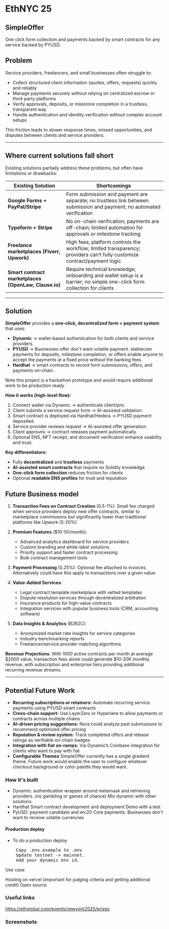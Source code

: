 # EthNYC 25

SimpleOffer
---

One click form collection and payments backed by smart contracts for any service backed by PYUSD.

## Problem

Service providers, freelancers, and small businesses often struggle to:  

- Collect structured client information (quotes, offers, requests) quickly and reliably  
- Manage payments securely without relying on centralized escrow or third-party platforms  
- Verify approvals, deposits, or milestone completion in a trustless, transparent way  
- Handle authentication and identity verification without complex account setups  

This friction leads to slower response times, missed opportunities, and disputes between clients and service providers.  

---

## Where current solutions fall short
Existing solutions partially address these problems, but often have limitations or drawbacks:

| Existing Solution | Shortcomings |
|-----------------|--------------|
| **Google Forms + PayPal/Stripe** | Form submission and payment are separate; no trustless link between submission and payment; no automated verification |
| **Typeform + Stripe** | No on-chain verification; payments are off-chain; limited automation for approvals or milestone tracking |
| **Freelance marketplaces (Fiverr, Upwork)** | High fees; platform controls the workflow; limited transparency; providers can’t fully customize contract/payment logic |
| **Smart contract marketplaces (OpenLaw, Clause.io)** | Require technical knowledge; onboarding and wallet setup is a barrier; no simple one-click form collection for clients |

---

## Solution

**SimpleOffer** provides a **one-click, decentralized form + payment system** that uses:  

- **Dynamic** → wallet-based authentication for both clients and service providers.
- **PYUSD** → Businesses offer don't want volatile payment. stablecoin payments for deposits, milestone completion, or offers enable anyone to accept the payments at a fixed price without the banking fees.
- **Hardhat** → smart contracts to record form submissions, offers, and payments on-chain  .
<!-- - **Nora** → AI-assisted contract generation for offers or estimates, and automated verification logic  
- **ENS** → readable profiles for service providers and clients   -->

Note this project is a hackathon prototype and would require additional work to be production ready.

**How it works (high-level flow):**  


1. Connect wallet via Dynamic → authenticate client/pro.
2. Client submits a service request form → AI-assisted validation.
3. Smart contract is deployed via Hardhat/Hedera → PYUSD payment deposited.
4. Service provider reviews request → AI-assisted offer generation.
5. Client approves → contract releases payment automatically.
6. Optional ENS, NFT receipt, and document verification enhance usability and trust.

**Key differentiators:**  

- Fully **decentralized** and **trustless** payments  
- **AI-assisted smart contracts** that require no Solidity knowledge  
- **One-click form collection** reduces friction for clients  
- Optional **readable ENS profiles** for trust and reputation  

## Future Business model

1. **Transaction Fees on Contract Creation** (0.5-1%): Small fee charged when service providers deploy new offer contracts, similar to marketplace commissions but significantly lower than traditional platforms like Upwork (5-20%)

2. **Premium Features** ($10-50/month):
   - Advanced analytics dashboard for service providers
   - Custom branding and white-label solutions
   - Priority support and faster contract processing
   - Bulk contract management tools

2. **Payment Processing** (0.25%): Optional fee attached to invoices. Alternatively could have this apply to transactions over a given value.

5. **Value-Added Services**:
   - Legal contract template marketplace with vetted templates
   - Dispute resolution services through decentralized arbitration
   - Insurance products for high-value contracts
   - Integration services with popular business tools (CRM, accounting software)

6. **Data Insights & Analytics** (B2B2C): 
   - Anonymized market rate insights for service categories
   - Industry benchmarking reports
   - Freelancer/service provider matching algorithms

**Revenue Projections**: With 1000 active contracts per month at average $2000 value, transaction fees alone could generate $10-20K monthly revenue, with subscription and enterprise tiers providing additional recurring revenue streams. 

---

## Potential Future Work
- **Recurring subscriptions or retainers:** Automate recurring service payments using PYUSD smart contracts  
- **Cross-chain support:** Use LayerZero or Hyperlane to allow payments or contracts across multiple chains  
- **AI-driven pricing suggestions:** Nora could analyze past submissions to recommend optimized offer pricing  
- **Reputation & review system:** Track completed offers and release ratings as verifiable on-chain badges  
- **Integration with fiat on-ramps:** Via Dynamic’s Coinbase integration for clients who want to pay with fiat
- **Configurable Themes** SimpleOffer currently has a single gradient theme. Future work would enable the user to configure whatever checkout background or color palette they would want.


### How it's built

* Dynamic: authentication wrapper around metamask and retrieving providers. (no gambling or games of chance)
    Mix dynamic with other solutions
* Hardhat
    Smart contract development and deployment
    Demo with a test
* PyUSD: payment candidate and erc20
    Core payments. Businesses don't want to receive volatile currencies

#### Production deploy

* To do a production deploy

<pre>
    Copy .env.example to .env
    Update testnet -> mainnet.
    Add your dynamic env id.
</pre>


Use case

Hosting on vercel (important for judging criteria and getting additional credit)
Open source

### Useful links
https://ethglobal.com/events/newyork2025/prizes

### Screenshots